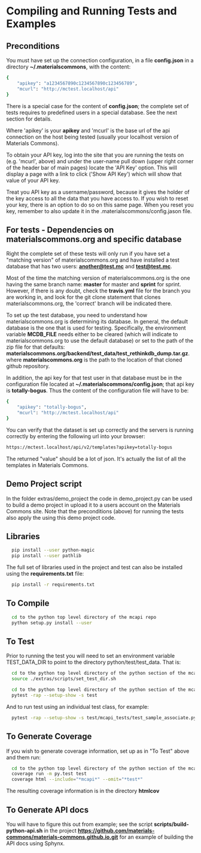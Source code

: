 Compiling and Running Tests and Examples
========================================

Preconditions
-------------

You must have set up the connection configuration, in a file **config.json**
in a directory **~/.materialscommons**, with the content:
```bash
{
    "apikey": "a1234567890c1234567890c123456789",
    "mcurl": "http://mctest.localhost/api"
}
```

There is a special case for the content of **config.json**; the complete
set of tests requires to predefined users in a special database.
See the next section for details.

Where 'apikey' is your **apikey** and 'mcurl' is the base url of the
api connection on the host being tested (usually your localhost version
of Materials Commons).

To obtain your API key, log into the site that you are running the tests on
(e.g. 'mcurl', above) and under the user-name pull down (upper right corner
of the header bar of main pages) locate the 'API Key' option. This will display a page
with a link to click ('Show API Key') which will show that value of your API key.

Treat you API key as a username/password, because it gives the holder of the key
access to all the data that you have access to. If you wish to reset your key,
there is an option to do so on this same page. When you reset you key, remember to
also update it in the .materialscommons/config.jason file.

For tests - Dependencies on materialscommons.org and specific database
---------------------------------------------------------------------

Right the complete set of these tests will only run if you have set
a "matching version" of materialscommons.org
and have installed a test database that has two users: **another@test.mc** and **test@test.mc**.

Most of the time the matching version of materialscommons.org is the one having the same
branch name: **master** for master and **sprint** for sprint. However, if there is any doubt,
check the **travis.yml** file for the branch you are working in, and look for the git clone
statement that clones materialscommons.org, the 'correct' branch will be indicated there.

To set up the test database, you need to understand how materialscommons.org is determining
its database. In general, the default database is the one that is used for testing.
Specifically, the environment variable **MCDB_FILE** needs either to be cleared (which
will indicate to materialscommons.org to use the default database) or set to the path of
the zip file for that defaults: **materialscommons.org/backend/test_data/test_rethinkdb_dump.tar.gz**.
where **materialscommons.org** is the path to the location of that cloned github repository.

In addition, the api key for that test user in that database must be in the configuration file
located at **~/.materialscommons/config.json**; that api key is **totally-bogus**. Thus the
content of the configuration file will have to be:
```bash
{
    "apikey": "totally-bogus",
    "mcurl": "http://mctest.localhost/api"
}
```

You can verify that the dataset is set up correctly and the servers is running correctly by
entering the following url into your browser:
```html
https://mctest.localhost/api/v2/templates?apikey=totally-bogus
```
The returned "value" should be a lot of json. It's actually the list of all the templates in
Materials Commons.

Demo Project script
-------------------

In the folder extras/demo_project the code in demo_project.py can be used to build
a demo project in upload it to a users account on the Materials Commons site. Note that
the preconditions (above) for running the tests also apply the using this demo project code.

Libraries
---------
```bash
  pip install --user python-magic
  pip install --user pathlib
```

The full set of libraries used in the project and test can also be
installed using the **requirements.txt** file:
```bash
  pip install -r requirements.txt
```

To Compile
----------

```bash
  cd to the python top level directory of the mcapi repo
  python setup.py install --user
```

To Test
-------

Prior to running the test you will need to set an environment variable TEST_DATA_DIR
to point to the directory python/test/test_data. That is:
```bash
  cd to the python top level directory of the python section of the mcapi repo
  source ./extras/scripts/set_test_dir.sh
```

```bash
  cd to the python top level directory of the python section of the mcapi repo
  pytest -rap --setup-show -s test
```

And to run test using an individual test class, for example:
```bash
  pytest -rap --setup-show -s test/mcapi_tests/test_sample_associate.py::TestSampleAssociate  
```

To Generate Coverage
---------------------

If you wish to generate coverage information, set up as in "To Test" above and them run:
```bash
  cd to the python top level directory of the python section of the mcapi repo
  coverage run -m py.test test
  coverage html --include="*mcapi*" --omit="*test*"
```
The resulting coverage information is in the directory **htmlcov**

To Generate API docs
---------------------

You will have to figure this out from example; see the script **scripts/build-python-api.sh**
in the project **https://github.com/materials-commons/materials-commons.github.io.git** for an
example of building the API docs using Sphynx.
